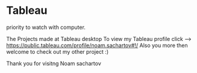 # Tableau

priority to watch with computer.

The Projects made at Tableau desktop
To view my Tableau profile click --> https://public.tableau.com/profile/noam.sachartov#!/
Also you more then welcome to check out my other project :)

Thank you for visitng
Noam sachartov
